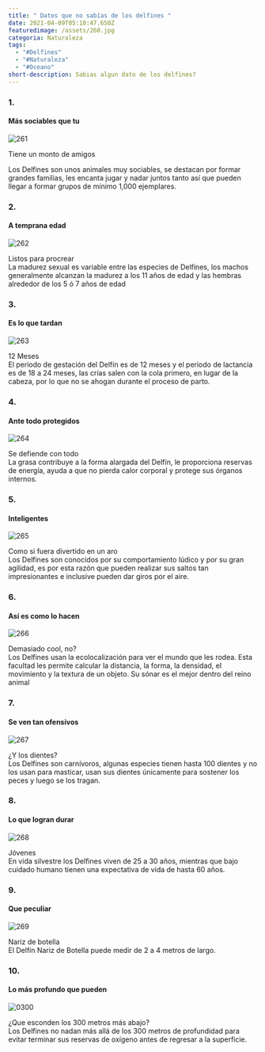 ```yaml
---
title: " Datos que no sabías de los delfines "
date: 2021-04-09T05:10:47.650Z
featuredimage: /assets/260.jpg
categoria: Naturaleza
tags:
  - "#Delfines"
  - "#Naturaleza"
  - "#Oceano"
short-description: Sabias algun dato de los delfines?
---
```

### 1.

#### Más sociables que tu 

![261](/assets/261.jpg "261")

Tiene un monto de amigos <br/>

Los Delfines son unos animales muy sociables, se destacan por formar grandes familias, les encanta jugar y nadar juntos tanto así que pueden llegar a formar grupos de mínimo 1,000 ejemplares. 

### 2.

#### A temprana edad 

![262](/assets/262.jpg "262")

Listos para procrear <br/>
La madurez sexual es variable entre las especies de Delfines, los machos generalmente alcanzan la madurez a los 11 años de edad y las hembras alrededor de los 5 ó 7 años de edad

### 3.

#### Es lo que tardan

![263](/assets/263.jpg "263")

12 Meses <br/>
El periodo de gestación del Delfín es de 12 meses y el periodo de lactancia es de 18 a 24 meses, las crías salen con la cola primero, en lugar de la cabeza, por lo que no se ahogan durante el proceso de parto.

### 4.

#### Ante todo protegidos 

![264](/assets/264.jpg "264")

Se defiende con todo <br/>
La grasa contribuye a la forma alargada del Delfín, le proporciona reservas de energía, ayuda a que no pierda calor corporal y protege sus órganos internos.

### 5.

#### Inteligentes 

![265](/assets/265.jpg "265")

Como si fuera divertido en un aro <br/>
Los Delfines son conocidos por su comportamiento lúdico y por su gran agilidad, es por esta razón que pueden realizar sus saltos tan impresionantes e inclusive pueden dar giros por el aire.

### 6.

#### Así es como lo hacen

![266](/assets/266.jpg "266")

Demasiado cool, no?<br/>
Los Delfines usan la ecolocalización para ver el mundo que les rodea. Esta facultad les permite calcular la distancia, la forma, la densidad, el movimiento y la textura de un objeto. Su sónar es el mejor dentro del reino animal

### 7.

#### Se ven tan ofensivos 

![267](/assets/267.jpg "267")

¿Y los dientes?<br/>
Los Delfines son carnívoros, algunas especies tienen hasta 100 dientes y no los usan para masticar, usan sus dientes únicamente para sostener los peces y luego se los tragan.

### 8.

#### Lo que logran durar 

![268](/assets/268.jpg "268")

Jóvenes <br/>
En vida silvestre los Delfines  viven de 25 a 30 años, mientras que bajo cuidado humano tienen una expectativa de vida de hasta 60 años.

### 9.

#### Que peculiar 

![269](/assets/269.jpg "269")

Nariz de botella <br/>
El Delfín Nariz de Botella puede medir de 2 a 4 metros de largo.

### 10.

#### Lo más profundo que pueden 

![0300](/assets/0300.png "0300")

¿Que esconden los 300 metros más abajo? <br/>
Los Delfines no nadan más allá de los 300 metros de profundidad para evitar terminar sus reservas de oxígeno antes de regresar a la superficie.